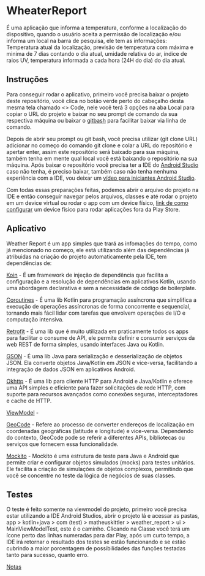 # WheaterReport

É uma aplicação que informa a temperatura, conforme a localização do dispositivo, quando o usuário aceita a permissão de localização e/ou informa um local na barra de pesquisa, ele tem as informações: Temperatura atual da localização, previsão de temperatura com máxima e minima de 7 dias contando o dia atual, umidade relativa do ar, índice de raios UV, temperatura informada a cada hora (24H do dia) do dia atual.

## Instruções

Para conseguir rodar o aplicativo, primeiro você precisa baixar o projeto deste repositório, você clica no botão verde perto do cabeçalho desta mesma tela chamado <> Code, nele você terá 3 opções na aba Local para copiar o URL do projeto e baixar no seu prompt de comando da sua respectiva máquina ou baixar o [gitbash](https://git-scm.com/downloads) para facilitar baixar via linha de comando.

Depois de abrir seu prompt ou git bash, você precisa utilizar (git clone URL) adicionar no começo do comando git clone e colar a URL do repositório e apertar enter, assim este repositório será baixado para sua máquina, também tenha em mente qual local você está baixando o repositório na sua máquina. Após baixar o repositório você precisa ter a IDE do [Android Studio](https://developer.android.com/studio?gad_source=1&gclid=Cj0KCQjw2PSvBhDjARIsAKc2cgOHdimLtaWf13l2ovvfUBgKYhYboEwf1uLOGJ1RGluVt9h6fJrRLJAaApmXEALw_wcB&gclsrc=aw.ds) caso não tenha, é preciso baixar, também caso não tenha nenhuma experiência com a IDE, vou deixar um [vídeo para iniciantes Android Studio](https://www.youtube.com/watch?v=3_s0tkM948c).

Com todas essas preparações feitas, podemos abrir o arquivo do projeto na IDE e então conseguir navegar pelos arquivos, classes e até rodar o projeto em um device virtual ou rodar o app com um device físico, [link de como configurar](https://www.youtube.com/watch?v=qczBoyeeALc) um device físico para rodar aplicações fora da Play Store.

## Aplicativo

Weather Report é um app simples que trará as infomações do tempo, como já mencionado no começo, ele está utilizando além das dependências já atribuidas na criação do projeto automaticamente pela IDE, tem dependências de:

[Koin](https://insert-koin.io/) - É um framework de injeção de dependência que facilita a configuração e a resolução de dependências em aplicativos Kotlin, usando uma abordagem declarativa e sem a necessidade de código de boilerplate.

[Coroutines](https://developer.android.com/kotlin/coroutines) - É uma lib Kotlin para programação assíncrona que simplifica a execução de operações assíncronas de forma concorrente e sequencial, tornando mais fácil lidar com tarefas que envolvem operações de I/O e computação intensiva.

[Retrofit](https://square.github.io/retrofit/) - É uma lib que é muito utilizada em praticamente todos os apps para facilitar o consume de API, ele permite definir e consumir serviços da web REST de forma simples, usando interfaces Java ou Kotlin.

[GSON](https://github.com/google/gson/blob/main/UserGuide.md) - É uma lib Java para serialização e desserialização de objetos JSON. Ela converte objetos Java/Kotlin em JSON e vice-versa, facilitando a integração de dados JSON em aplicativos Android.

[Okhttp](https://square.github.io/okhttp/) - É uma lib para cliente HTTP para Android e Java/Kotlin e oferece uma API simples e eficiente para fazer solicitações de rede HTTP, com suporte para recursos avançados como conexões seguras, interceptadores e cache de HTTP.

[ViewModel](https://developer.android.com/topic/libraries/architecture/viewmodel/viewmodel-factories) - 

[GeoCode](https://developer.android.com/reference/android/location/Geocoder) - Refere ao processo de converter endereços de localização em coordenadas geográficas (latitude e longitude) e vice-versa. Dependendo do contexto, GeoCode pode se referir a diferentes APIs, bibliotecas ou serviços que fornecem essa funcionalidade.

[Mockito](https://site.mockito.org/) - Mockito é uma estrutura de teste para Java e Android que permite criar e configurar objetos simulados (mocks) para testes unitários. Ele facilita a criação de simulações de objetos complexos, permitindo que você se concentre no teste da lógica de negócios de suas classes.

## Testes

O teste é feito somente na viewmodel do projeto, primeiro você precisa estar utilizando a IDE Android Studios, abrir o projeto lá e acessar as pastas, app > kotlin+java > com (test) > matheuskittler > weather_report > ui > MainViewModelTest, este é o caminho. Clicando na Classe você terá um ícone perto das linhas numeradas para dar Play, após um curto tempo, a IDE irá retornar o resultado dos testes se estão funcionando e se estão cubrindo a maior porcentagem de possibilidades das funções testadas tanto para sucesso, quanto erro.

[Notas](https://dontpad.com/desafio-weather-report)
